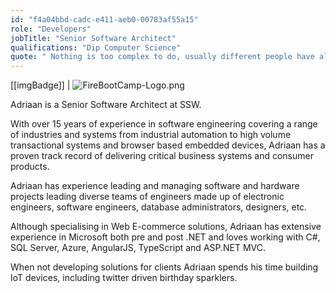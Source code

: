 ```yaml
---
id: "f4a04bbd-cadc-e411-aeb0-00783af55a15"
role: "Developers"
jobTitle: "Senior Software Architect"
qualifications: "Dip Computer Science"
quote: " Nothing is too complex to do, usually different people have already solved the parts, you just need to glue their solutions into one."
---
```


[[imgBadge]]
| ![FireBootCamp-Logo.png](./Images/Bio/FireBootCamp-Logo.png) 
 
Adriaan is a Senior Software Architect at SSW.

With over 15 years of experience in software engineering covering a range of industries and systems from industrial automation to high volume transactional systems and browser based embedded devices, Adriaan has a proven track record of delivering critical business systems and consumer products.

Adriaan has experience leading and managing software and hardware projects leading diverse teams of engineers made up of electronic engineers, software engineers, database administrators, designers, etc.

Although specialising in Web E-commerce solutions, Adriaan has extensive experience in Microsoft both pre and post .NET and loves working with C#, SQL Server, Azure, AngularJS, TypeScript and ASP.NET MVC.

When not developing solutions for clients Adriaan spends his time building IoT devices, including twitter driven birthday sparklers.
